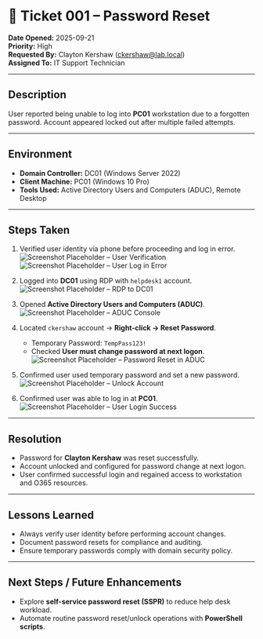 # 🧾 Ticket 001 – Password Reset

**Date Opened:** 2025-09-21  
**Priority:** High  
**Requested By:** Clayton Kershaw (ckershaw@lab.local)  
**Assigned To:** IT Support Technician  

---

## Description  
User reported being unable to log into **PC01** workstation due to a forgotten password. Account appeared locked out after multiple failed attempts.  

---

## Environment  
- **Domain Controller:** DC01 (Windows Server 2022)  
- **Client Machine:** PC01 (Windows 10 Pro)  
- **Tools Used:** Active Directory Users and Computers (ADUC), Remote Desktop  

---

## Steps Taken  

1. Verified user identity via phone before proceeding and log in error.  
   ![Screenshot Placeholder – User Verification](../Screenshots/Ticket001_step0.PNG)
   ![Screenshot Placeholder – User Log in Error](Screenshots/Ticket001_step1.PNG)  

2. Logged into **DC01** using RDP with `helpdesk1` account.  
   ![Screenshot Placeholder – RDP to DC01](Screenshots/Ticket001_step2.PNG)  

3. Opened **Active Directory Users and Computers (ADUC)**.  
   ![Screenshot Placeholder – ADUC Console](Screenshots/Ticket001_step3.PNG)  

4. Located `ckershaw` account → **Right-click → Reset Password**.  
   - Temporary Password: `TempPass123!`  
   - Checked **User must change password at next logon**.  
   ![Screenshot Placeholder – Password Reset in ADUC](Screenshots/Ticket001_step4.PNG)  

5. Confirmed user used temporary password and set a new password.  
   ![Screenshot Placeholder – Unlock Account](Screenshots/Ticket001_step5.PNG)  

6. Confirmed user was able to log in at **PC01**.  
   ![Screenshot Placeholder – User Login Success](Screenshots/Ticket001_step6.PNG)  

---

## Resolution  
- Password for **Clayton Kershaw** was reset successfully.  
- Account unlocked and configured for password change at next logon.  
- User confirmed successful login and regained access to workstation and O365 resources.  

---

## Lessons Learned  
- Always verify user identity before performing account changes.  
- Document password resets for compliance and auditing.  
- Ensure temporary passwords comply with domain security policy.  

---

## Next Steps / Future Enhancements  
- Explore **self-service password reset (SSPR)** to reduce help desk workload.  
- Automate routine password reset/unlock operations with **PowerShell scripts**.  